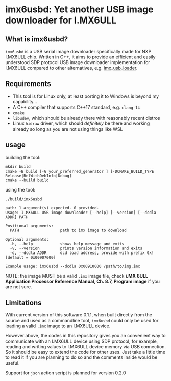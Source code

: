 # imx6usbd: Yet another USB image downloader for I.MX6ULL



## What is imx6usbd?

`imx6usbd` is a USB serial image downloader specifically made for NXP I.MX6ULL chip. Written in C++, it aims to provide an efficient and easily understood SDP protocol USB image downloader implementation for I.MX6ULL compared to other alternatives, e.g. [imx_usb_loader](https://github.com/boundarydevices/imx_usb_loader).



## Requirements

- This tool is for Linux only, at least porting it to Windows is beyond my capability...
- A C++ compiler that supports C++17 standard, e.g. `clang-14`
- `cmake`
- `libudev`, which should be already there with reasonably recent distros
- Linux `hidraw` driver, which should *definitely* be there and working already so long as you are not using things like WSL

## usage

building the tool:

```shell
mkdir build
cmake -B build [-G your_preferred_generator ] [-DCMAKE_BUILD_TYPE Release|RelWithDebInfo|Debug]
cmake --build build
```



using the tool:

```shell
./build/imx6usbd

path: 1 argument(s) expected. 0 provided.
Usage: I.MX6ULL USB image downloader [--help] [--version] [--dcdla ADDR] PATH

Positional arguments:
  PATH                  path to imx image to download 

Optional arguments:
  -h, --help            shows help message and exits 
  -v, --version         prints version information and exits 
  -d, --dcdla ADDR      dcd load address, provide with prefix 0x! [default = 0x00907000] 

Example usage: imx6usbd --dcdla 0x00910000 /path/to/img.imx
```

NOTE: the image MUST be a valid `.imx` image file, check **i.MX 6ULL Application Processor Reference Manual, Ch. 8.7, Program image** if you are not sure.

## Limitations

With current version of this software 0.1.1, when built directly from the source and used as a commandline tool, `imx6usbd`  could only be used for loading a valid `.imx` image to an I.MX6ULL device. 

However above, the codes in this repository gives you an convenient way to communicate with an I.MX6ULL device using SDP protocol, for example, reading and writing values to I.MX6ULL device memory via USB connection. So it should be easy to extend the code for other uses. Just take a little time to read it if you are planning to do so and the comments inside would be useful.

Support for  `json`  action script is planned for version 0.2.0
